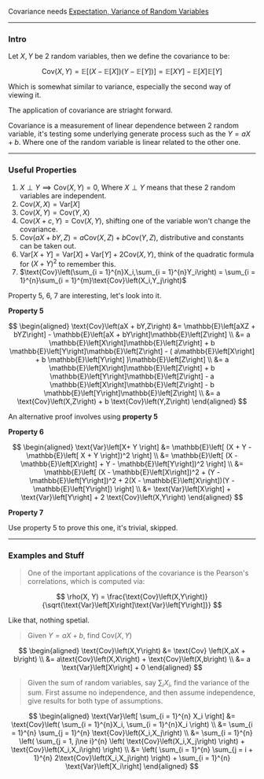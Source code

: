 Covariance needs [Expectation, Variance of Random Variables](../../CSE%20546%20Machine%20Learning%20Fundamentals/Expectation,%20Variance%20of%20Random%20Variables.md)


---
### **Intro**

Let $X, Y$ be 2 random variables, then we define the covariance to be: 

$$
\text{Cov}(X, Y) = 
    \mathbb{E}\left[
        (X -\mathbb{E}\left[X\right])
        (Y -\mathbb{E}\left[Y\right])
        \right]
    = 
    \mathbb{E}\left[XY\right] - 
    \mathbb{E}\left[X\right]
    \mathbb{E}\left[Y\right]
$$

Which is somewhat similar to variance, especially the second way of viewing it. 

The application of covariance are striaght forward. 

Covariance is a measurement of linear dependence between 2 random variable, it's testing some underlying generate process such as the $Y = aX + b$. Where one of the random variable is linear related to the other one. 

---
### **Useful Properties**

1. $X\perp Y\implies \text{Cov}\left(X,Y\right) = 0$, Where $X\perp Y$ means that these 2 random variables are independent. 
2. $\text{Cov}(X,X) = \text{Var}\left[X\right]$
3. $\text{Cov}\left(X,Y\right) = \text{Cov}\left(Y,X\right)$
4. $\text{Cov}\left(X + c,Y\right) = \text{Cov}\left(X,Y\right)$, shifting one of the variable won't change the covariance. 
5. $\text{Cov}\left(aX + bY, Z\right) = a\text{Cov}\left(X,Z\right) + b \text{Cov}\left(Y,Z\right)$, distributive and constants can be taken out. 
6. $\text{Var}\left[X + Y\right] = \text{Var}\left[X\right] + \text{Var}\left[Y\right] + 2 \text{Cov}\left(X,Y\right)$, think of the quadratic formula for $(X + Y)^2$ to remember this. 
7. $\text{Cov}\left(\sum_{i = 1}^{n}X_i,\sum_{i = 1}^{n}Y_i\right) = \sum_{i = 1}^{n}\sum_{i = 1}^{m}\text{Cov}\left(X_i,Y_j\right)$

Property 5, 6, 7 are interesting, let's look into it. 

**Property 5**

$$
\begin{aligned}
    \text{Cov}\left(aX + bY,Z\right) 
    &= 
    \mathbb{E}\left[aXZ + bYZ\right] - \mathbb{E}\left[aX + bY\right]\mathbb{E}\left[Z\right]
    \\
    &= 
    a \mathbb{E}\left[X\right]\mathbb{E}\left[Z\right] +  b \mathbb{E}\left[Y\right]\mathbb{E}\left[Z\right] - 
    (
        a\mathbb{E}\left[X\right]
        + 
        b \mathbb{E}\left[Y\right]
    )\mathbb{E}\left[Z\right]
    \\
    &= 
    a \mathbb{E}\left[X\right]\mathbb{E}\left[Z\right] +  b \mathbb{E}\left[Y\right]\mathbb{E}\left[Z\right] - 
    a \mathbb{E}\left[X\right]\mathbb{E}\left[Z\right] - 
    b \mathbb{E}\left[Y\right]\mathbb{E}\left[Z\right]
    \\
    &= 
    a \text{Cov}\left(X,Z\right) + b \text{Cov}\left(Y,Z\right)
\end{aligned}
$$

An alternative proof involves using **property 5** 

**Property 6**

$$
\begin{aligned}
    \text{Var}\left[X+ Y \right] &= \mathbb{E}\left[
            (X + Y  - \mathbb{E}\left[
                    X + Y
                \right])^2
        \right]
    \\
    &= 
    \mathbb{E}\left[
            (X - \mathbb{E}\left[X\right] + Y - \mathbb{E}\left[Y\right])^2
        \right]
    \\
    &= 
    \mathbb{E}\left[
            (X - \mathbb{E}\left[X\right])^2 
            + 
            (Y - \mathbb{E}\left[Y\right])^2
            + 
            2(X - \mathbb{E}\left[X\right])(Y - \mathbb{E}\left[Y\right])
        \right]
    \\
    &= 
    \text{Var}\left[X\right] + \text{Var}\left[Y\right] + 2 \text{Cov}\left(X,Y\right)
\end{aligned}
$$


**Property 7**

Use property 5 to prove this one, it's trivial, skipped. 

---
### **Examples and Stuff**

> One of the important applications of the covariance is the Pearson's correlations, which is computed via: 

$$
\rho(X, Y) = 
\frac{\text{Cov}\left(X,Y\right)}
{\sqrt{\text{Var}\left[X\right]\text{Var}\left[Y\right]}}
$$

Like that, nothing spetial. 

> Given $Y = aX +b$, find $\text{Cov}\left(X,Y\right)$

$$
\begin{aligned}
    \text{Cov}\left(X,Y\right) &= \text{Cov}
        \left(X,aX + b\right)
    \\
    &=
    a\text{Cov}\left(X,X\right) + 
    \text{Cov}\left(X,b\right)
    \\
    &=
    a \text{Var}\left[X\right] + 0
\end{aligned}
$$

> Given the sum of random variables, say $\sum_{i} X_i$, find the variance of the sum. First assume no independence, and then assume independence, give results for both type of assumptions. 

$$
\begin{aligned}
    \text{Var}\left[
            \sum_{i = 1}^{n}
            X_i
        \right]
    &= 
    \text{Cov}\left(
        \sum_{i = 1}^{n}X_i,
        \sum_{i = 1}^{n}X_i
        \right)
    \\
    &= 
    \sum_{i = 1}^{n}
    \sum_{j = 1}^{n}
    \text{Cov}\left(X_i,X_j\right)
    \\
    &= 
    \sum_{i = 1}^{n}
    \left(
        \sum_{j = 1, j\ne i}^{n}
            \left(
                \text{Cov}\left(X_i,X_j\right)
            \right)
        + 
        \text{Cov}\left(X_i,X_i\right)
    \right)
    \\
    &=
    \left(
        \sum_{i = 1}^{n}
        \sum_{j = i + 1}^{n}
            2\text{Cov}\left(X_i,X_j\right)
    \right)
    +
    \sum_{i = 1}^{n}
        \text{Var}\left[X_i\right]
\end{aligned}
$$





